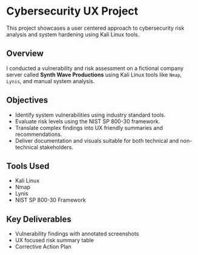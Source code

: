 # Cybersecurity UX Project

This project showcases a user centered approach to cybersecurity risk analysis and system hardening using Kali Linux tools.

## Overview

I conducted a vulnerability and risk assessment on a fictional company server called **Synth Wave Productions** using Kali Linux tools like `Nmap`, `Lynis`, and manual system analysis.

## Objectives

- Identify system vulnerabilities using industry standard tools.
- Evaluate risk levels using the NIST SP 800-30 framework.
- Translate complex findings into UX friendly summaries and recommendations.
- Deliver documentation and visuals suitable for both technical and non-technical stakeholders.

## Tools Used

- Kali Linux
- Nmap
- Lynis
- NIST SP 800-30 Framework

## Key Deliverables

- Vulnerability findings with annotated screenshots
- UX focused risk summary table
- Corrective Action Plan
